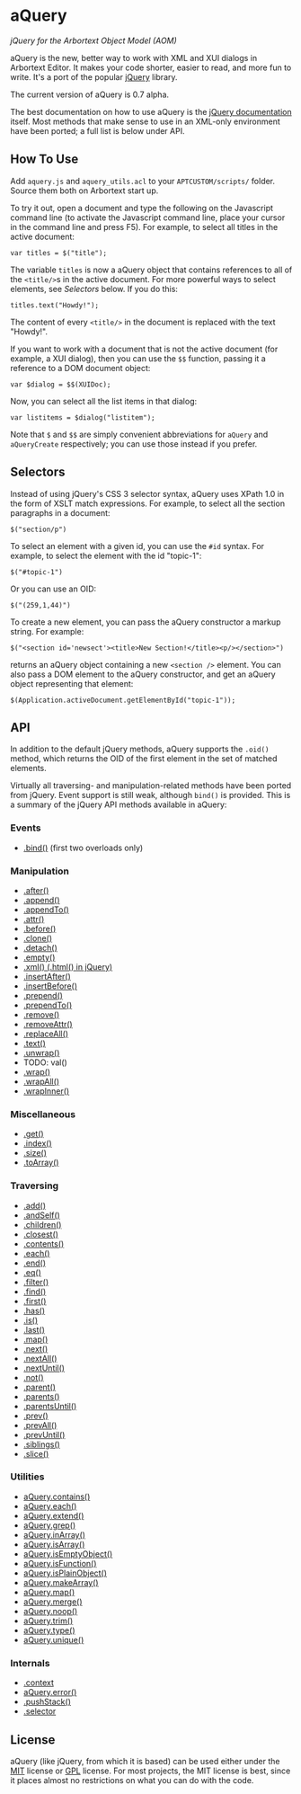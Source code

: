 # aQuery #

_jQuery for the Arbortext Object Model (AOM)_

aQuery is the new, better way to work with XML and XUI dialogs in Arbortext Editor.  It makes your code shorter, easier to read, and more fun to write.  It's a port of the popular [jQuery](http://www.jquery.com) library. 

The current version of aQuery is 0.7 alpha. 

The best documentation on how to use aQuery is the [jQuery documentation](http://docs.jquery.com/Main_Page) itself.  Most methods that make sense to use in an XML-only environment have been ported; a full list is below under API.  


## How To Use ##

Add `aquery.js` and `aquery_utils.acl` to your `APTCUSTOM/scripts/` folder.  Source them both on Arbortext start up.  

To try it out, open a document and type the following on the Javascript command line (to activate the Javascript command line, place your cursor in the command line and press F5).  For example, to select all titles in the active document:

    var titles = $("title");

The variable `titles` is now a aQuery object that contains references to all of the `<title/>`s in the active document.  For more powerful ways to select elements, see *Selectors* below.  If you do this:

    titles.text("Howdy!");
    
The content of every `<title/>` in the document is replaced with the text "Howdy!".

If you want to work with a document that is not the active document (for example, a XUI dialog), then you can use the `$$` function, passing it a reference to a DOM document object:

    var $dialog = $$(XUIDoc);
    
Now, you can select all the list items in that dialog:

    var listitems = $dialog("listitem");
    
Note that `$` and `$$` are simply convenient abbreviations for `aQuery` and `aQueryCreate` respectively; you can use those instead if you prefer.

## Selectors ##

Instead of using jQuery's CSS 3 selector syntax, aQuery uses XPath 1.0 in the form of XSLT match expressions.  For example, to select all the section paragraphs in a document:

    $("section/p")

To select an element with a given id, you can use the `#id` syntax.  For example, to select the element with the id "topic-1":

    $("#topic-1")
 
Or you can use an OID:

    $("(259,1,44)")
 
To create a new element, you can pass the aQuery constructor a markup string.  For example:

    $("<section id='newsect'><title>New Section!</title><p/></section>")

returns an aQuery object containing a new `<section />` element.  You can also pass a DOM element to the aQuery constructor, and get an aQuery object representing that element:

    $(Application.activeDocument.getElementById("topic-1"));
    
## API ##

In addition to the default jQuery methods, aQuery supports the `.oid()` method, which returns the OID of the first element in the set of matched elements.

Virtually all traversing- and manipulation-related methods have been ported from jQuery.  Event support is still weak, although `bind()` is provided.  This is a summary of the jQuery API methods available in aQuery:


### Events ###

* [.bind()](http://api.jquery.com/bind/) (first two overloads only)


### Manipulation ###

* [.after()](http://api.jquery.com/after/)
* [.append()](http://api.jquery.com/append/)
* [.appendTo()](http://api.jquery.com/appendTo/)
* [.attr()](http://api.jquery.com/attr/)
* [.before()](http://api.jquery.com/before/)
* [.clone()](http://api.jquery.com/clone/)
* [.detach()](http://api.jquery.com/detach/)
* [.empty()](http://api.jquery.com/empty/)
* [.xml() (.html() in jQuery)](http://api.jquery.com/html/)
* [.insertAfter()](http://api.jquery.com/insertAfter/)
* [.insertBefore()](http://api.jquery.com/insertBefore/)
* [.prepend()](http://api.jquery.com/prepend/)
* [.prependTo()](http://api.jquery.com/prependTo/)
* [.remove()](http://api.jquery.com/remove/)
* [.removeAttr()](http://api.jquery.com/removeAttr/)
* [.replaceAll()](http://api.jquery.com/replaceAll/)
* [.text()](http://api.jquery.com/text/)
* [.unwrap()](http://api.jquery.com/unwrap/)
* TODO: val()
* [.wrap()](http://api.jquery.com/wrap/)
* [.wrapAll()](http://api.jquery.com/wrapAll/)
* [.wrapInner()](http://api.jquery.com/wrapInner/)


### Miscellaneous ###

* [.get()](http://api.jquery.com/get)
* [.index()](http://api.jquery.com/index)
* [.size()](http://api.jquery.com/size)
* [.toArray()](http://api.jquery.com/toArray)


### Traversing ###

* [.add()](http://api.jquery.com/add)
* [.andSelf()](http://api.jquery.com/andSelf/)
* [.children()](http://api.jquery.com/children/)
* [.closest()](http://api.jquery.com/closest/)
* [.contents()](http://api.jquery.com/contents/)
* [.each()](http://api.jquery.com/each/)
* [.end()](http://api.jquery.com/end/)
* [.eq()](http://api.jquery.com/eq/)
* [.filter()](http://api.jquery.com/filter/)
* [.find()](http://api.jquery.com/find/)
* [.first()](http://api.jquery.com/first/)
* [.has()](http://api.jquery.com/has/)
* [.is()](http://api.jquery.com/is/)
* [.last()](http://api.jquery.com/last/)
* [.map()](http://api.jquery.com/map/)
* [.next()](http://api.jquery.com/next/)
* [.nextAll()](http://api.jquery.com/nextAll/)
* [.nextUntil()](http://api.jquery.com/nextUntil/)
* [.not()](http://api.jquery.com/not/)
* [.parent()](http://api.jquery.com/parent/)
* [.parents()](http://api.jquery.com/parents/)
* [.parentsUntil()](http://api.jquery.com/parentsUntil/)
* [.prev()](http://api.jquery.com/prev/)
* [.prevAll()](http://api.jquery.com/prevAll/)
* [.prevUntil()](http://api.jquery.com/prevUntil/)
* [.siblings()](http://api.jquery.com/siblings/)
* [.slice()](http://api.jquery.com/slice/)


### Utilities ###

* [aQuery.contains()](http://api.jquery.com/jQuery.contains/)
* [aQuery.each()](http://api.jquery.com/jQuery.each/)
* [aQuery.extend()](http://api.jquery.com/jQuery.extend/)
* [aQuery.grep()](http://api.jquery.com/jQuery.grep/)
* [aQuery.inArray()](http://api.jquery.com/jQuery.inArray/)
* [aQuery.isArray()](http://api.jquery.com/jQuery.isArray/)
* [aQuery.isEmptyObject()](http://api.jquery.com/jQuery.isEmptyObject/)
* [aQuery.isFunction()](http://api.jquery.com/jQuery.isFunction/)
* [aQuery.isPlainObject()](http://api.jquery.com/jQuery.isPlainObject/)
* [aQuery.makeArray()](http://api.jquery.com/jQuery.makeArray/)
* [aQuery.map()](http://api.jquery.com/jQuery.map/)
* [aQuery.merge()](http://api.jquery.com/jQuery.merge/)
* [aQuery.noop()](http://api.jquery.com/jQuery.noop/)
* [aQuery.trim()](http://api.jquery.com/jQuery.trim/)
* [aQuery.type()](http://api.jquery.com/jQuery.type/)
* [aQuery.unique()](http://api.jquery.com/jQuery.unique/)


### Internals ###

* [.context](http://api.jquery.com/context/)
* [aQuery.error()](http://api.jquery.com/jQuery.error)
* [.pushStack()](http://api.jquery.com/pushstack)
* [.selector](http://api.jquery.com/selector)


## License ##

aQuery (like jQuery, from which it is based) can be used either under the [MIT](http://www.opensource.org/licenses/mit-license.php) license or [GPL](http://www.opensource.org/licenses/gpl-2.0.php) license.  For most projects, the MIT license is best, since it places almost no restrictions on what you can do with the code.
